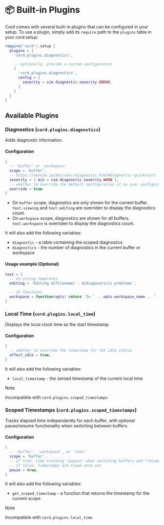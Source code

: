 # 📦 Built-in Plugins

Cord comes with several built-in plugins that can be configured in your setup. To use a plugin, simply add its `require` path to the `plugins` table in your cord setup:

```lua
require('cord').setup {
  plugins = {
    'cord.plugins.diagnostics',

    -- optionally, provide a custom configuration
    {
      'cord.plugins.diagnostics',
      config = {
        severity = vim.diagnostic.severity.ERROR,
      }
    }
  }
}
```

## Available Plugins

### Diagnostics (`cord.plugins.diagnostics`)
Adds diagnostic information.

#### Configuration

```lua
{
  -- 'buffer' or 'workspace'
  scope = 'buffer',
  -- https://neovim.io/doc/user/diagnostic.html#diagnostic-quickstart
  severity = { min = vim.diagnostic.severity.WARN },
  -- whether to override the default configuration if no user configuration is provided
  override = true,
}
```

- On `buffer` scope, diagnostics are only shown for the current buffer. `text.viewing` and `text.editing` are overriden to display the diagnostics count.
- On `workspace` scope, diagnostics are shown for all buffers. `text.workspace` is overriden to display the diagnostics count.

It will also add the following variables:
  - `diagnostic` - a table containing the scoped diagnostics
  - `diagnostics` - the number of diagnostics in the current buffer or workspace
  
#### Usage example (Optional)
```lua
text = {
  -- In string templates
  editing = 'Editing ${filename} - ${diagnostics} problems',

  -- In functions
  workspace = function(opts) return 'In ' .. opts.workspace_name .. ' - ' .. opts.diagnostics(opts) .. ' problems' end,
}
```

### Local Time (`cord.plugins.local_time`)
Displays the local clock time as the start timestamp.

#### Configuration
```lua
{
  -- whether to override the timestamp for the idle status
  affect_idle = true,
}
```

It will also add the following variables:
  - `local_timestamp` - the zeroed timestamp of the current local time
  
>[!NOTE]
> Incompatible with `cord.plugins.scoped_timestamps`

### Scoped Timestamps (`cord.plugins.scoped_timestamps`)
Tracks elapsed time independently for each buffer, with optional pause/resume functionality when switching between buffers.

#### Configuration
```lua
{
  -- 'buffer', 'workspace', or 'idle'
  scope = 'buffer',
  -- If true, time tracking "pauses" when switching buffers and "resumes" where it left off when returning
  -- If false, timestamps are fixed once set
  pause = true,
}
```

It will also add the following variables:
  - `get_scoped_timestamp` - a function that returns the timestamp for the current scope

>[!NOTE]
> Incompatible with `cord.plugins.local_time`